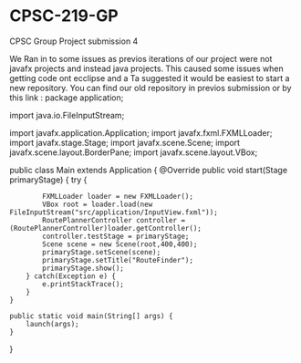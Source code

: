 # CPSC-219-GP

CPSC Group Project submission 4

We Ran in to some issues as previos iterations of our project were not javafx projects and instead java projects. 
This caused some issues when getting code ont ecclipse and a Ta suggested it would be easiest to start a new 
repository. You can find our old repository in previos submission or by this link
:
package application;
	
import java.io.FileInputStream;

import javafx.application.Application;
import javafx.fxml.FXMLLoader;
import javafx.stage.Stage;
import javafx.scene.Scene;
import javafx.scene.layout.BorderPane;
import javafx.scene.layout.VBox;


public class Main extends Application {
	@Override
	public void start(Stage primaryStage) {
		try {
			
			
			FXMLLoader loader = new FXMLLoader();
			VBox root = loader.load(new FileInputStream("src/application/InputView.fxml"));
			RoutePlannerController controller = (RoutePlannerController)loader.getController();
			controller.testStage = primaryStage;
			Scene scene = new Scene(root,400,400);
			primaryStage.setScene(scene);
			primaryStage.setTitle("RouteFinder");
			primaryStage.show();
		} catch(Exception e) {
			e.printStackTrace();
		}
	}
	
	public static void main(String[] args) {
		launch(args);
	}
}
